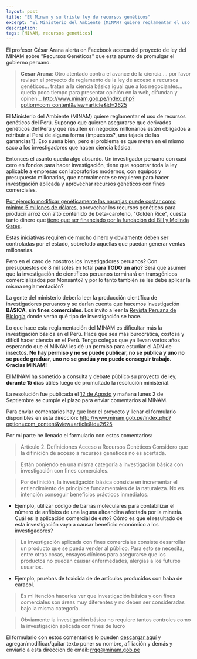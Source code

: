 ```yaml
---
layout: post
title: "El Minam y su triste ley de recursos genéticos"
excerpt: "El Ministerio del Ambiente (MINAM) quiere reglamentar el uso de recursos genéticos del Perú. Supongo que quieren asegurarse que derivados genéticos del Perú que resulten en negocios millonarios estén obligados a retribuir al Perú de alguna forma (impuestos?, una tajada de las ganancias?). Eso suena bien, pero el problema es que meten en el mismo saco a los investigadores."
description: 
tags: [MINAM, recursos geneticos]
---
```


El profesor César Arana alerta en Facebook acerca del proyecto de ley del MINAM sobre "Recursos Genéticos" que esta apunto de promulgar el gobierno peruano.

> **Cesar Arana**:
> Otro atentado contra el avance de la ciencia.... por favor revisen el proyecto de reglamento de la ley de acceso a recursos genéticos... tratan a la ciencia básica igual que a los negociantes... queda poco tiempo para presentar opinión en la web, difundan y opinen...
> <http://www.minam.gob.pe/index.php?option=com_content&view=article&id=2625>

El Ministerio del Ambiente (MINAM) quiere reglamentar el uso de recursos genéticos del Perú. Supongo que quieren asegurarse que derivados genéticos del Perú y que resulten en negocios millonarios estén obligados a retribuir al Perú de alguna forma (impuestos?, una tajada de las ganancias?). Eso suena bien, pero el problema es que meten en el mismo saco a los investigadores que hacen ciencia básica.

Entonces el asunto queda algo absurdo. Un investigador peruano con casi cero en fondos para hacer investigación, tiene que soportar toda la ley aplicable a empresas con laboratorios modernos, con equipos y presupuesto millonarios, que normalmente se requieren para hacer investigación aplicada y aprovechar recursos genéticos con fines comerciales. 

[Por ejemplo modificar genéticamente las naranjas puede costar como mínimo 5 millones de dólares](http://www.nytimes.com/2013/07/28/science/a-race-to-save-the-orange-by-altering-its-dna.html), aprovechar los recursos genéticos para producir arroz con alto contenido de beta-caroteno, "Golden Rice",  cuesta tanto dinero que [tiene que ser financiado por la fundación del Bill y Melinda Gates](http://www.nytimes.com/2013/08/25/sunday-review/golden-rice-lifesaver.html?pagewanted=all).

Estas iniciativas requiren de mucho dinero y obviamente deben ser controladas por el estado, sobretodo aquellas que puedan generar ventas millonarias.

Pero en el caso de nosotros los investigadores peruanos? Con presupuestos de 8 mil soles en total **para TODO un año**? Será que asumen que la investigación de científicos peruanos terminará en transgénicos comercializados por Monsanto? y por lo tanto también se les debe aplicar la misma reglamentación?

La gente del ministerio debería leer la producción científica de investigadores peruanos y se darían cuenta que hacemos investigación **BÁSICA**, **sin fines comerciales**. Los invito a leer la [Revista Peruana de Biología](http://revistasinvestigacion.unmsm.edu.pe/index.php/rpb/issue/view/101/showToc) donde verán qué tipo de investigación se hace.

Lo que hace esta reglamentación del MINAM es dificultar más la investigación básica en el Perú. Hace que sea más burocrática, costosa y difícil hacer ciencia en el Perú. Tengo colegas que ya llevan varios años esperando que el MINAM les dé un permiso para estudiar el ADN de insectos. **No hay permiso y no se puede publicar, no se publica y uno no se puede graduar, uno no se gradúa y no puede conseguir trabajo. Gracias MINAM!**

El MINAM ha sometido a consulta y debate público su proyecto de ley, **durante 15 días** útiles luego de promultado la resolución ministerial.

La resolución fue publicada el [12 de Agosto](http://www.minam.gob.pe/index.php?option=com_docman&task=cat_view&gid=69&Itemid=39) y mañana lunes 2 de Septiembre se cumple el plazo para enviar comentarios al MINAM.

Para enviar comentarios hay que leer el proyecto y llenar el formulario disponibles en esta dirección: <http://www.minam.gob.pe/index.php?option=com_content&view=article&id=2625>

Por mi parte he llenado el formulario con estos comentarios:

> Artículo 2. Definiciones
Acceso a Recursos Genéticos
> Considero que la difinición de acceso a recursos genéticos no es acertada.

> Están poniendo en una misma categoría a investigación básica con investigación con fines comerciales.

> Por definición, la investigación básica consiste en incrementar el entiendimiento de principios fundamentales de la naturaleza. No es intención conseguir beneficios prácticos inmediatos.
- Ejemplo, utilizar código de barras moleculares para contabilizar el número de anfibios de una laguna altoandina afectada por la minería. Cuál es la aplicación comercial de esto? Cómo es que el resultado de esta investigación vaya a causar beneficio económico a los investigadores?

> La investigación aplicada con fines comerciales consiste desarrollar un producto que se pueda vender al público. Para esto se necesita, entre otras cosas, ensayos clínicos para asegurarse que los productos no puedan causar enfermedades, alergias a los futuros usuarios.
- Ejemplo, pruebas de toxicida de de artículos producidos con baba de caracol.

> Es mi itención hacerles ver que investigación básica y con fines comerciales son áreas muy diferentes y no deben ser consideradas bajo la misma categoría.

> Obviamente la investigación básica no requiere tantos controles como la investigación aplicada con fines de lucro

El formulario con estos comentarios lo pueden [descargar aquí](http://nymphalidae.utu.fi/cpena/blog/formato_aportes_comentarios_rm_233-2013-minam_comentarios.doc) y agregar/modificar/quitar texto poner su nombre, afiliación y demás y enviarlo a esta direccion de email:  [rrgg@minam.gob.pe](mailto:rrgg@minam.gob.pe)
